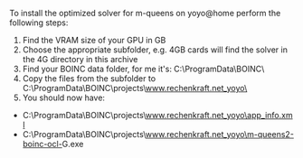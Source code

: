 To install the optimized solver for m-queens on yoyo@home perform the following steps:

1) Find the VRAM size of your GPU in GB
2) Choose the appropriate subfolder, e.g. 4GB cards will find the solver in the 4G directory in this archive
3) Find your BOINC data folder, for me it's: C:\ProgramData\BOINC\
3) Copy the files from the subfolder to C:\ProgramData\BOINC\projects\www.rechenkraft.net_yoyo\
4) You should now have:
  - C:\ProgramData\BOINC\projects\www.rechenkraft.net_yoyo\app_info.xml
  - C:\ProgramData\BOINC\projects\www.rechenkraft.net_yoyo\m-queens2-boinc-ocl-<x>G.exe